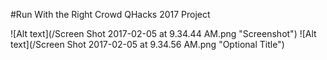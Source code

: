 #Run With the Right Crowd
QHacks 2017 Project

![Alt text](/Screen Shot 2017-02-05 at 9.34.44 AM.png "Screenshot")
![Alt text](/Screen Shot 2017-02-05 at 9.34.56 AM.png "Optional Title")


